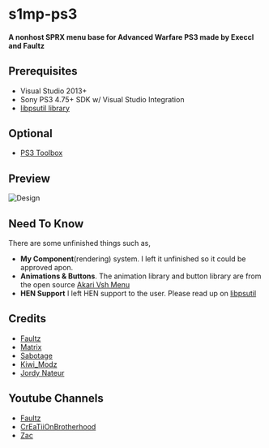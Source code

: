 # s1mp-ps3
#### A nonhost SPRX menu base for Advanced Warfare PS3 made by Execcl and Faultz

## Prerequisites
- Visual Studio 2013+
- Sony PS3 4.75+ SDK w/ Visual Studio Integration
- [libpsutil library](https://github.com/skiff/libpsutil)

## Optional
- [PS3 Toolbox](https://github.com/skiff/PS3-Toolbox)

## Preview
![Design](https://execcl.com/git/s1mp.png)

## Need To Know
There are some unfinished things such as,
- **My Component**(rendering) system. I left it unfinished so it could be approved apon.
- **Animations & Buttons**. The animation library and button library are from the open source [Akari Vsh Menu](https://github.com/Jordy-Nateur/Akari) 
- **HEN Support** I left HEN support to the user. Please read up on [libpsutil](https://github.com/skiff/libpsutil/blob/master/examples/detour.md)

## Credits
- [Faultz](https://www.youtube.com/channel/UCoaKl-kJNlUzvk5BWaYeHnA)
- [Matrix](https://github.com/skiff)
- [Sabotage](https://github.com/egatobaS)
- [Kiwi_Modz](https://www.youtube.com/c/kiwimodz)
- [Jordy Nateur](https://github.com/Jordy-Nateur)

## Youtube Channels
- [Faultz](https://www.youtube.com/channel/UCoaKl-kJNlUzvk5BWaYeHnA)
- [CrEaTiiOnBrotherhood](https://www.youtube.com/c/CrEaTiiOnBrotherhood)
- [Zac](https://www.youtube.com/channel/UCZKLu2Vwm4vxocTydfwiRYg)
